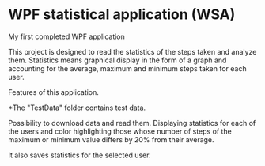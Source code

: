 # WPF statistical application (WSA)
 My first completed WPF application
 
This project is designed to read the statistics of the steps taken and analyze them. Statistics means graphical display in the form of a graph and accounting for the average, maximum and minimum steps taken for each user.

Features of this application.

*The "TestData" folder contains test data.

Possibility to download data and read them. Displaying statistics for each of the users and color highlighting those whose number of steps of the maximum or minimum value differs by 20% from their average.

It also saves statistics for the selected user.
